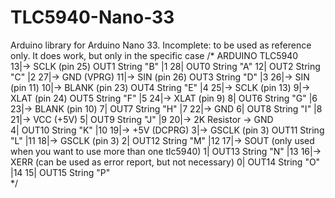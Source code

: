 # TLC5940-Nano-33
Arduino library for Arduino Nano 33. 
Incomplete: to be used as reference only. It does work, but only in the specific case
/*           ARDUINO                                         TLC5940                            
              13|-> SCLK (pin 25)           OUT1 String "B" |1     28| OUT0 String "A"
              12|                           OUT2 String "C" |2     27|-> GND (VPRG)
              11|-> SIN (pin 26)            OUT3 String "D" |3     26|-> SIN (pin 11)
              10|-> BLANK (pin 23)          OUT4 String "E" |4     25|-> SCLK (pin 13)
               9|-> XLAT (pin 24)           OUT5 String "F" |5     24|-> XLAT (pin 9)
               8|                           OUT6 String "G" |6     23|-> BLANK (pin 10)
               7|                           OUT7 String "H" |7     22|-> GND
               6|                           OUT8 String "I" |8     21|-> VCC (+5V)
               5|                           OUT9 String "J" |9     20|-> 2K Resistor -> GND  
               4|                          OUT10 String "K" |10    19|-> +5V (DCPRG)
               3|-> GSCLK (pin 3)         OUT11 String "L" |11    18|-> GSCLK (pin 3)
               2|                          OUT12 String "M" |12    17|-> SOUT (only used when you want to use more than one tlc5940)
               1|                          OUT13 String "N" |13    16|-> XERR (can be used as error report, but not necessary)
               0|                          OUT14 String "O" |14    15| OUT15 String "P"       
*/
